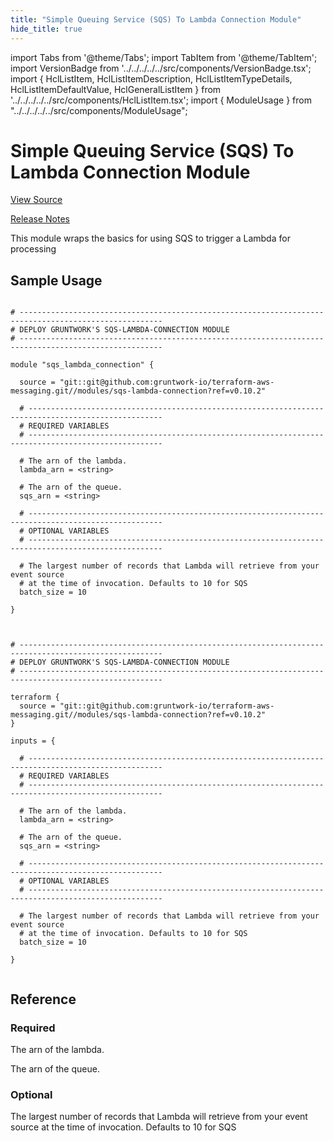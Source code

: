 ```yaml
---
title: "Simple Queuing Service (SQS) To Lambda Connection Module"
hide_title: true
---
```


import Tabs from '@theme/Tabs';
import TabItem from '@theme/TabItem';
import VersionBadge from '../../../../../src/components/VersionBadge.tsx';
import { HclListItem, HclListItemDescription, HclListItemTypeDetails, HclListItemDefaultValue, HclGeneralListItem } from '../../../../../src/components/HclListItem.tsx';
import { ModuleUsage } from "../../../../../src/components/ModuleUsage";

<VersionBadge repoTitle="AWS Messaging" version="0.10.2" lastModifiedVersion="0.9.0"/>

# Simple Queuing Service (SQS) To Lambda Connection Module

<a href="https://github.com/gruntwork-io/terraform-aws-messaging/tree/v0.10.2/modules/sqs-lambda-connection" className="link-button" title="View the source code for this module in GitHub.">View Source</a>

<a href="https://github.com/gruntwork-io/terraform-aws-messaging/releases/tag/v0.9.0" className="link-button" title="Release notes for only versions which impacted this module.">Release Notes</a>

This module wraps the basics for using SQS to trigger a Lambda for processing

## Sample Usage

<Tabs>
<TabItem value="terraform" label="Terraform" default>

```hcl title="main.tf"

# ------------------------------------------------------------------------------------------------------
# DEPLOY GRUNTWORK'S SQS-LAMBDA-CONNECTION MODULE
# ------------------------------------------------------------------------------------------------------

module "sqs_lambda_connection" {

  source = "git::git@github.com:gruntwork-io/terraform-aws-messaging.git//modules/sqs-lambda-connection?ref=v0.10.2"

  # ----------------------------------------------------------------------------------------------------
  # REQUIRED VARIABLES
  # ----------------------------------------------------------------------------------------------------

  # The arn of the lambda.
  lambda_arn = <string>

  # The arn of the queue.
  sqs_arn = <string>

  # ----------------------------------------------------------------------------------------------------
  # OPTIONAL VARIABLES
  # ----------------------------------------------------------------------------------------------------

  # The largest number of records that Lambda will retrieve from your event source
  # at the time of invocation. Defaults to 10 for SQS
  batch_size = 10

}


```

</TabItem>
<TabItem value="terragrunt" label="Terragrunt" default>

```hcl title="terragrunt.hcl"

# ------------------------------------------------------------------------------------------------------
# DEPLOY GRUNTWORK'S SQS-LAMBDA-CONNECTION MODULE
# ------------------------------------------------------------------------------------------------------

terraform {
  source = "git::git@github.com:gruntwork-io/terraform-aws-messaging.git//modules/sqs-lambda-connection?ref=v0.10.2"
}

inputs = {

  # ----------------------------------------------------------------------------------------------------
  # REQUIRED VARIABLES
  # ----------------------------------------------------------------------------------------------------

  # The arn of the lambda.
  lambda_arn = <string>

  # The arn of the queue.
  sqs_arn = <string>

  # ----------------------------------------------------------------------------------------------------
  # OPTIONAL VARIABLES
  # ----------------------------------------------------------------------------------------------------

  # The largest number of records that Lambda will retrieve from your event source
  # at the time of invocation. Defaults to 10 for SQS
  batch_size = 10

}


```

</TabItem>
</Tabs>




## Reference

<Tabs>
<TabItem value="inputs" label="Inputs" default>

### Required

<HclListItem name="lambda_arn" requirement="required" type="string">
<HclListItemDescription>

The arn of the lambda.

</HclListItemDescription>
</HclListItem>

<HclListItem name="sqs_arn" requirement="required" type="string">
<HclListItemDescription>

The arn of the queue.

</HclListItemDescription>
</HclListItem>

### Optional

<HclListItem name="batch_size" requirement="optional" type="number">
<HclListItemDescription>

The largest number of records that Lambda will retrieve from your event source at the time of invocation. Defaults to 10 for SQS

</HclListItemDescription>
<HclListItemDefaultValue defaultValue="10"/>
</HclListItem>

</TabItem>
<TabItem value="outputs" label="Outputs">

<HclListItem name="function_arn">
</HclListItem>

</TabItem>
</Tabs>


<!-- ##DOCS-SOURCER-START
{
  "originalSources": [
    "https://github.com/gruntwork-io/terraform-aws-messaging/tree/v0.10.2/modules/sqs-lambda-connection/readme.md",
    "https://github.com/gruntwork-io/terraform-aws-messaging/tree/v0.10.2/modules/sqs-lambda-connection/variables.tf",
    "https://github.com/gruntwork-io/terraform-aws-messaging/tree/v0.10.2/modules/sqs-lambda-connection/outputs.tf"
  ],
  "sourcePlugin": "module-catalog-api",
  "hash": "e0aaf389e88d4a4ffae362426f2b4d95"
}
##DOCS-SOURCER-END -->
